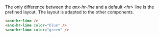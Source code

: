 The only difference between the *anx-hr-line* and a default *\<hr\>* line is the prefined layout. The layout is adapted to the other components.

```html
<anx-hr-line />
<anx-hr-line color="blue" />
<anx-hr-line color="green" />
```